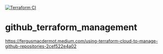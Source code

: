[![Terraform CI](https://github.com/erasmolpaorg/github_terraform_management/actions/workflows/tf-ci.yaml/badge.svg)](https://github.com/erasmolpaorg/github_terraform_management/actions/workflows/tf-ci.yaml)

# github_terraform_management

https://fergusmacdermot.medium.com/using-terraform-cloud-to-manage-github-repositories-2cef522e4a02
